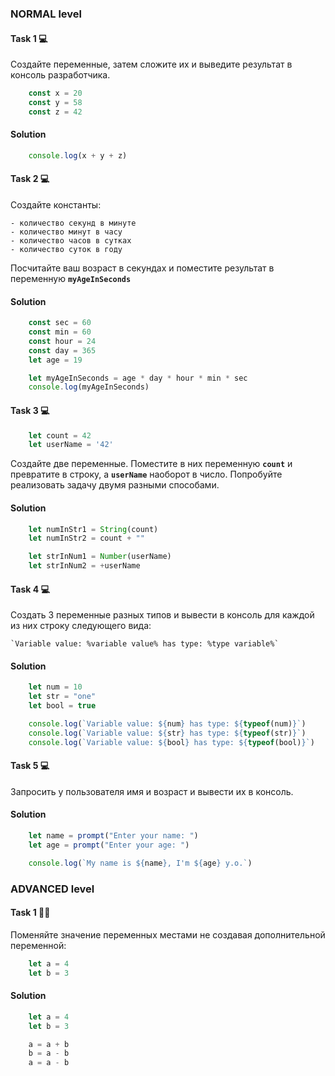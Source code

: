 ### NORMAL level

#### Task 1 💻

Создайте переменные, затем сложите их и выведите результат в консоль разработчика.

```javascript
    const x = 20
    const y = 58
    const z = 42
```

#### Solution

```javascript
    console.log(x + y + z)
```



#### Task 2 💻

Создайте константы:

    - количество секунд в минуте
    - количество минут в часу
    - количество часов в сутках
    - количество суток в году
    
Посчитайте ваш возраст в секундах и поместите результат в переменную **`myAgeInSeconds`**

#### Solution

```javascript
    const sec = 60
    const min = 60
    const hour = 24
    const day = 365
    let age = 19

    let myAgeInSeconds = age * day * hour * min * sec
    console.log(myAgeInSeconds)
```



#### Task 3 💻

```javascript
    let count = 42
    let userName = '42'
```

Создайте две переменные. Поместите в них переменную **`count`** и превратите в строку, а **`userName`** наоборот в число. Попробуйте реализовать задачу двумя разными способами.

#### Solution

```javascript
    let numInStr1 = String(count)
    let numInStr2 = count + ""

    let strInNum1 = Number(userName)
    let strInNum2 = +userName
```



#### Task 4 💻
    
Создать 3 переменные разных типов и вывести в консоль для каждой из них строку следующего вида:    

    `Variable value: %variable value% has type: %type variable%`

#### Solution

```javascript
    let num = 10
    let str = "one"
    let bool = true

    console.log(`Variable value: ${num} has type: ${typeof(num)}`)
    console.log(`Variable value: ${str} has type: ${typeof(str)}`)
    console.log(`Variable value: ${bool} has type: ${typeof(bool)}`)
```



#### Task 5 💻

Запросить у пользователя имя и возраст и вывести их в консоль.

#### Solution

```javascript
    let name = prompt("Enter your name: ")
    let age = prompt("Enter your age: ")

    console.log(`My name is ${name}, I'm ${age} y.o.`)
```



### ADVANCED level

#### Task 1 👨‍🏫 

Поменяйте значение переменных местами не создавая дополнительной переменной:

```javascript
    let a = 4
    let b = 3
```

#### Solution

```javascript
    let a = 4
    let b = 3

    a = a + b
    b = a - b
    a = a - b
```